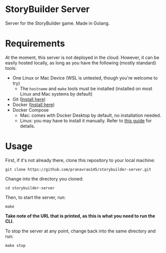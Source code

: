 # StoryBuilder Server

Server for the StoryBuilder game. Made in Golang.

# Requirements

At the moment, this server is not deployed in the cloud. However, it can be easily
hosted locally, as long as you have the following (mostly standard) tools:

- One Linux or Mac Device (WSL is untested, though you're welcome to try)
  - The `hostname` and `make` tools must be installed (installed on most Linux and Mac
    systems by default)
- Git ([Install here](https://git-scm.com/book/en/v2/Getting-Started-Installing-Git))
- Docker ([Install here](https://docs.docker.com/get-docker/))
- Docker Compose
  - Mac: comes with Docker Desktop by default, no installation needed.
  - Linux: you may have to install it manually. Refer to [this
    guide](https://docs.docker.com/compose/install/compose-plugin/#installing-compose-on-linux-systems)
    for details.

# Usage

First, if it's not already there, clone this repository to your local machine:

```
git clone https://github.com/pranavrao145/storybuilder-server.git
```

Change into the directory you cloned:

```
cd storybuilder-server
```

Then, to start the server, run:

```
make
```

**Take note of the URL that is printed, as this is what you need to run the CLI.**

To stop the server at any point, change back into the same directory and run:

```
make stop
```
